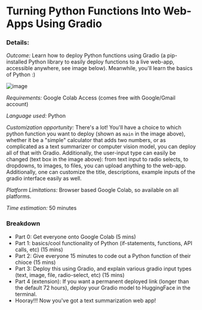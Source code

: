 # Turning Python Functions Into Web-Apps Using Gradio 

### Details:
_Outcome:_ Learn how to deploy Python functions using Gradio (a pip-installed Python library to easily deploy functions to a live web-app, accessible anywhere, see image below). Meanwhile, you'll learn the basics of Python :)

![image](https://github.com/hackclub/Jams/assets/62436772/2be198e3-4506-432b-bfbb-189bb2e4a6a6)

_Requirements:_ Google Colab Access (comes free with Google/Gmail account)

_Language used:_ Python

_Customization opportunity:_ There's a lot! You'll have a choice to which python function you want to deploy (shown as `main` in the image above), whether it be a "simple" calculator that adds two numbers, or as complicated as a text summarizer or computer vision model, you can deploy all of that with Gradio. Additionally, the user-input type can easily be changed (text box in the image above): from text input to radio selects, to dropdowns, to images, to files, you can upload anything to the web-app. Additionally, one can customize the title, descriptions, example inputs of the gradio interface easily as well.

_Platform Limitations:_ Browser based Google Colab, so available on all platforms.

_Time estimation:_ 50 minutes

### Breakdown

- Part 0: Get everyone onto Google Colab (5 mins)
- Part 1: basics/cool functionality of Python (if-statements, functions, API calls, etc) (15 mins)
- Part 2: Give everyone 15 minutes to code out a Python function of their chioce (15 mins)
- Part 3: Deploy this using Gradio, and explain various gradio input types (text, image, file, radio-select, etc) (15 mins)
- Part 4 (extension): If you want a permanent deployed link (longer than the default 72 hours), deploy your Gradio model to HuggingFace in the terminal.
- Hooray!!! Now you've got a text summarization web app!